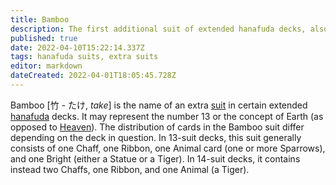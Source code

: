 ```yaml
---
title: Bamboo
description: The first additional suit of extended hanafuda decks, also known as the Earth suit
published: true
date: 2022-04-10T15:22:14.337Z
tags: hanafuda suits, extra suits
editor: markdown
dateCreated: 2022-04-01T18:05:45.728Z
---
```


Bamboo [竹 - たけ, *take*] is the name of an extra [suit](/en/hanafuda/suits) in certain extended [hanafuda](/en/hanafuda) decks. It may represent the number 13 or the concept of Earth (as opposed to [Heaven](/en/hanafuda/suits/lotus)). The distribution of cards in the Bamboo suit differ depending on the deck in question. In 13-suit decks, this suit generally consists of one Chaff, one Ribbon, one Animal card (one or more Sparrows), and one Bright (either a Statue or a Tiger). In 14-suit decks, it contains instead two Chaffs, one Ribbon, and one Animal (a Tiger).